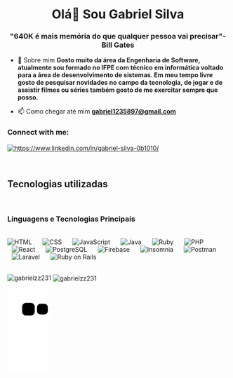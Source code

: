 <h1 align="center">Olá👋 Sou Gabriel Silva</h1>
<h3 align="center">"640K é mais memória do que qualquer pessoa vai precisar"- Bill Gates</h3>

- 💬 Sobre mim **Gosto muito da área da Engenharia de Software, atualmente sou formado no IFPE com técnico em informática voltado para a área de desenvolvimento de sistemas. Em meu tempo livre gosto de pesquisar novidades no campo da tecnologia, de jogar e de assistir filmes ou séries também gosto de me exercitar sempre que posso.**

- 📫 Como chegar até mim **gabriel1235897@gmail.com**

<h3 align="left">Connect with me:</h3>
<p align="left">
<a href="https://linkedin.com/in/https://www.linkedin.com/in/gabriel-silva-0b1010/" target="blank"><img align="center" src="https://raw.githubusercontent.com/rahuldkjain/github-profile-readme-generator/master/src/images/icons/Social/linked-in-alt.svg" alt="https://www.linkedin.com/in/gabriel-silva-0b1010/" height="30" width="40" /></a>
</p>
<br/>

## Tecnologias utilizadas

<br/>

### Linguagens e Tecnologias Principais

<br/>

<div>
  <img style="margin: 0 10px 0 0" src="https://img.shields.io/badge/HTML5-E34F26?style=for-the-badge&logo=html5&logoColor=white" alt="HTML">
  <img style="margin: 0 10px 0" src="https://img.shields.io/badge/CSS3-1572B6?style=for-the-badge&logo=css3&logoColor=white" alt="CSS">
  <img style="margin: 0 10px 0" src="https://img.shields.io/badge/JavaScript-323330?style=for-the-badge&logo=javascript&logoColor=F7DF1E" alt="JavaScript">
  <img style="margin: 0 10px 0" src="https://img.shields.io/badge/java-%23ED8B00.svg?style=for-the-badge&logo=java&logoColor=white" alt="Java">
  <img style="margin: 0 10px 0" src="https://img.shields.io/badge/Ruby-CC342D?style=for-the-badge&logo=ruby&logoColor=white" alt="Ruby">
  <img style="margin: 0 10px 0" src="https://img.shields.io/badge/PHP-777BB4?style=for-the-badge&logo=php&logoColor=white" alt="PHP">
  <img style="margin: 0 10px 0" src="https://img.shields.io/badge/React-20232A?style=for-the-badge&logo=react&logoColor=61DAFB" alt="React">
  <img style="margin: 0 10px 0" src="https://img.shields.io/badge/PostgreSQL-316192?style=for-the-badge&logo=postgresql&logoColor=white" alt="PostgreSQL">
  <img style="margin: 0 10px 0" src="https://img.shields.io/badge/firebase-ffca28?style=for-the-badge&logo=firebase&logoColor=white" alt="Firebase">
  <img style="margin: 0 10px 0" src="https://img.shields.io/badge/Insomnia-5849be?style=for-the-badge&logo=Insomnia&logoColor=white" alt="Insomnia">
  <img style="margin: 0 10px 0" src="https://img.shields.io/badge/Postman-FF6C37?style=for-the-badge&logo=Postman&logoColor=white" alt="Postman">
  <img style="margin: 0 10px 0" src="https://img.shields.io/badge/Laravel-FF2D20?style=for-the-badge&logo=laravel&logoColor=white" alt="Laravel">
  <img style="margin: 0 10px 0" src="https://img.shields.io/badge/Ruby_on_Rails-CC0000?style=for-the-badge&logo=ruby-on-rails&logoColor=white" alt="Ruby on Rails">
</div>

<br/>

<p><img align="left" src="https://github-readme-stats.vercel.app/api/top-langs?username=gabrielzz231&show_icons=true&locale=en&layout=compact" alt="gabrielzz231" /></p>

<p>&nbsp;<img align="center" src="https://github-readme-stats.vercel.app/api?username=gabrielzz231&show_icons=true&locale=en" alt="gabrielzz231" /></p>


 ![Snake animation](https://github.com/gabrielZZ231/gabrielZZ231/blob/output/github-contribution-grid-snake.svg)
